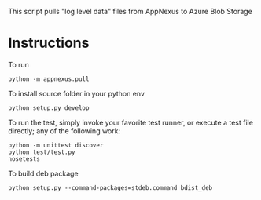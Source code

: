 
This script pulls "log level data" files from AppNexus to Azure Blob Storage

# Instructions

To run

    python -m appnexus.pull 

To install source folder in your python env

    python setup.py develop

To run the test, simply invoke your favorite test runner, or execute a test file directly; any of the following work:

    python -m unittest discover
    python test/test.py
    nosetests
    
To build deb package
    
    python setup.py --command-packages=stdeb.command bdist_deb
